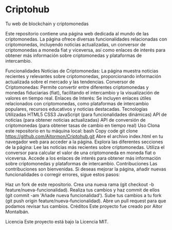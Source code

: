 # Criptohub
Tu web de blockchain y criptomonedas

Este repositorio contiene una página web dedicada al mundo de las criptomonedas. La página ofrece diversas funcionalidades relacionadas con criptomonedas, incluyendo noticias actualizadas, un conversor de criptomonedas a moneda fiat y viceversa, así como enlaces de interés para obtener más información sobre criptomonedas y plataformas de intercambio.

Funcionalidades
Noticias de Criptomonedas:
La página muestra noticias recientes y relevantes sobre criptomonedas, proporcionando información actualizada sobre el mercado y las tendencias.
Conversor de Criptomonedas:
Permite convertir entre diferentes criptomonedas y monedas fiduciarias (fiat), facilitando el intercambio y la visualización de valores en tiempo real.
Enlaces de Interés:
Se incluyen enlaces útiles relacionados con criptomonedas, como plataformas de intercambio populares, recursos educativos y noticias destacadas.
Tecnologías Utilizadas
HTML5
CSS3
JavaScript (para funcionalidades dinámicas)
API de noticias (para obtener noticias actualizadas)
API de conversión de criptomonedas (para obtener tasas de cambio en tiempo real)
Uso
Clona este repositorio en tu máquina local:
bash
Copy code
git clone https://github.com/Aitormon/Criptohub.git
Abre el archivo index.html en tu navegador web para acceder a la página.
Explora las diferentes secciones de la página:
Lee las noticias más recientes sobre criptomonedas.
Utiliza el conversor para calcular el valor de una criptomoneda en moneda fiat o viceversa.
Accede a los enlaces de interés para obtener más información sobre criptomonedas y plataformas de intercambio.
Contribuciones
Las contribuciones son bienvenidas. Si deseas mejorar la página, añadir nuevas funcionalidades o corregir errores, sigue estos pasos:

Haz un fork de este repositorio.
Crea una nueva rama (git checkout -b feature/nueva-funcionalidad).
Realiza tus cambios y haz commit de ellos (git commit -am 'Añade nueva funcionalidad').
Sube tus cambios a tu fork (git push origin feature/nueva-funcionalidad).
Abre un pull request para que podamos revisar tus cambios.
Créditos
Este proyecto fue creado por Aitor Montalbán.

Licencia
Este proyecto está bajo la Licencia MIT.

